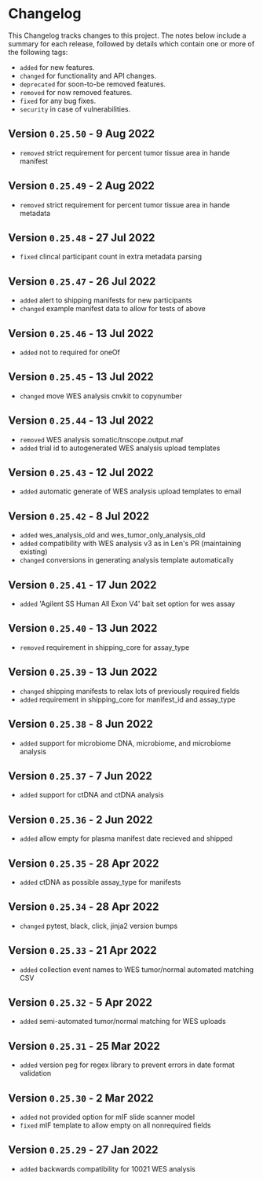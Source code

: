 # Changelog

This Changelog tracks changes to this project. The notes below include a summary for each release, followed by details which contain one or more of the following tags:

- `added` for new features.
- `changed` for functionality and API changes.
- `deprecated` for soon-to-be removed features.
- `removed` for now removed features.
- `fixed` for any bug fixes.
- `security` in case of vulnerabilities.

## Version `0.25.50` - 9 Aug 2022

- `removed` strict requirement for percent tumor tissue area in hande manifest

## Version `0.25.49` - 2 Aug 2022

- `removed` strict requirement for percent tumor tissue area in hande metadata

## Version `0.25.48` - 27 Jul 2022

- `fixed` clincal participant count in extra metadata parsing

## Version `0.25.47` - 26 Jul 2022

- `added` alert to shipping manifests for new participants
- `changed` example manifest data to allow for tests of above

## Version `0.25.46` - 13 Jul 2022

- `added` not to required for oneOf

## Version `0.25.45` - 13 Jul 2022

- `changed` move WES analysis cnvkit to copynumber

## Version `0.25.44` - 13 Jul 2022

- `removed` WES analysis somatic/tnscope.output.maf
- `added` trial id to autogenerated WES analysis upload templates

## Version `0.25.43` - 12 Jul 2022

- `added` automatic generate of WES analysis upload templates to email

## Version `0.25.42` - 8 Jul 2022

- `added` wes_analysis_old and wes_tumor_only_analysis_old
- `added` compatibility with WES analysis v3 as in Len's PR (maintaining existing)
- `changed` conversions in generating analysis template automatically

## Version `0.25.41` - 17 Jun 2022

- `added` 'Agilent SS Human All Exon V4' bait set option for wes assay

## Version `0.25.40` - 13 Jun 2022

- `removed` requirement in shipping_core for assay_type

## Version `0.25.39` - 13 Jun 2022

- `changed` shipping manifests to relax lots of previously required fields
- `added` requirement in shipping_core for manifest_id and assay_type

## Version `0.25.38` - 8 Jun 2022

- `added` support for microbiome DNA, microbiome, and microbiome analysis

## Version `0.25.37` - 7 Jun 2022

- `added` support for ctDNA and ctDNA analysis

## Version `0.25.36` - 2 Jun 2022

- `added` allow empty for plasma manifest date recieved and shipped

## Version `0.25.35` - 28 Apr 2022

- `added` ctDNA as possible assay_type for manifests

## Version `0.25.34` - 28 Apr 2022

- `changed` pytest, black, click, jinja2 version bumps


## Version `0.25.33` - 21 Apr 2022

- `added` collection event names to WES tumor/normal automated matching CSV

## Version `0.25.32` - 5 Apr 2022

- `added` semi-automated tumor/normal matching for WES uploads

## Version `0.25.31` - 25 Mar 2022

- `added` version peg for regex library to prevent errors in date format validation

## Version `0.25.30` - 2 Mar 2022

- `added` not provided option for mIF slide scanner model
- `fixed` mIF template to allow empty on all nonrequired fields

## Version `0.25.29` - 27 Jan 2022

- `added` backwards compatibility for 10021 WES analysis
